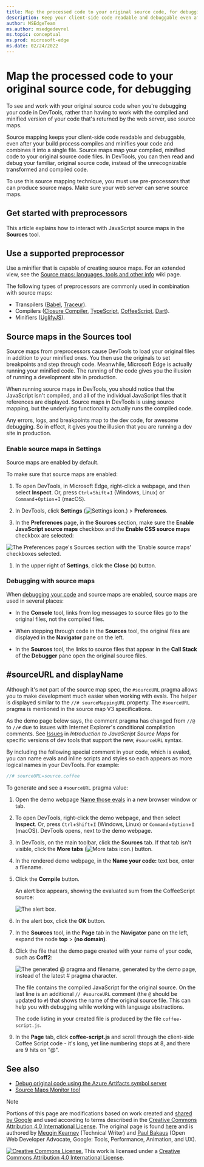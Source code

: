 ```yaml
---
title: Map the processed code to your original source code, for debugging
description: Keep your client-side code readable and debuggable even after you combine, minify, or compile it.
author: MSEdgeTeam
ms.author: msedgedevrel
ms.topic: conceptual
ms.prod: microsoft-edge
ms.date: 02/24/2022
---
```

<!-- Copyright Meggin Kearney and Paul Bakaus

   Licensed under the Apache License, Version 2.0 (the "License");
   you may not use this file except in compliance with the License.
   You may obtain a copy of the License at

       https://www.apache.org/licenses/LICENSE-2.0

   Unless required by applicable law or agreed to in writing, software
   distributed under the License is distributed on an "AS IS" BASIS,
   WITHOUT WARRANTIES OR CONDITIONS OF ANY KIND, either express or implied.
   See the License for the specific language governing permissions and
   limitations under the License.  -->
# Map the processed code to your original source code, for debugging
<!-- orig title:
# Map Preprocessed Code to Source Code
-->

To see and work with your original source code when you're debugging your code in DevTools, rather than having to work with the compiled and minified version of your code that's returned by the web server, use source maps.

Source mapping keeps your client-side code readable and debuggable, even after your build process compiles and minifies your code and combines it into a single file.  Source maps map your compiled, minified code to your original source code files.  In DevTools, you can then read and debug your familiar, original source code, instead of the unrecognizable transformed and compiled code.

To use this source mapping technique, you must use pre-processors that can produce source maps.  Make sure your web server can serve source maps.


<!--
no longer in original file:
todo: add link to preprocessors capable of producing source maps when section is available
/web/tools/setup/setup-preprocessors?#supported_preprocessors
-->


<!-- ====================================================================== -->
## Get started with preprocessors

This article explains how to interact with JavaScript source maps in the **Sources** tool.  <!--For a first overview of what preprocessors are, how each may help, and how source maps work; see Set Up CSS & JS Preprocessors.  -->

<!--
no longer in original file:
todo: add link to Set Up CSS & JS Preprocessors when section is available
/web/tools/setup/setup-preprocessors#debugging-and-editing-preprocessed-content
-->


<!-- ====================================================================== -->
## Use a supported preprocessor

Use a minifier that is capable of creating source maps.  <!--For the most popular options, see the preprocessor support section.  -->  For an extended view, see the [Source maps: languages, tools and other info](https://github.com/ryanseddon/source-map/wiki/Source-maps:-languages,-tools-and-other-info) wiki page.

<!--
no longer in original file:
todo: add link to display the preprocessor support section when section is available
/web/tools/setup/setup-preprocessors?#supported_preprocessors
-->

The following types of preprocessors are commonly used in combination with source maps:

*  Transpilers ([Babel](https://babeljs.io), [Traceur](https://github.com/google/traceur-compiler/wiki/Getting-Started)).
*  Compilers ([Closure Compiler](https://github.com/google/closure-compiler), [TypeScript](https://www.typescriptlang.org), [CoffeeScript](https://coffeescript.org), [Dart](https://www.dartlang.org)).
*  Minifiers ([UglifyJS](https://github.com/mishoo/UglifyJS)).


<!-- ====================================================================== -->
## Source maps in the Sources tool

Source maps from preprocessors cause DevTools to load your original files in addition to your minified ones.  You then use the originals to set breakpoints and step through code.  Meanwhile, Microsoft Edge is actually running your minified code.  The running of the code gives you the illusion of running a development site in production.

When running source maps in DevTools, you should notice that the JavaScript isn't compiled, and all of the individual JavaScript files that it references are displayed.  Source maps in DevTools is using source mapping, but the underlying functionality actually runs the compiled code.

Any errors, logs, and breakpoints map to the dev code, for awesome debugging.  So in effect, it gives you the illusion that you are running a dev site in production.

### Enable source maps in Settings

Source maps are enabled by default.<!-- (as of Microsoft Edge 39)-->

To make sure that source maps are enabled:

1. To open DevTools, in Microsoft Edge, right-click a webpage, and then select **Inspect**.  Or, press `Ctrl`+`Shift`+`I` (Windows, Linux) or `Command`+`Option`+`I` (macOS).

1. In DevTools, click **Settings** (![Settings icon.](../media/settings-gear-icon-light-theme.png)) > **Preferences**.

1. In the **Preferences** page, in the **Sources** section, make sure the **Enable JavaScript source maps** checkbox and the **Enable CSS source maps** checkbox are selected:

![The Preferences page's Sources section with the 'Enable source maps' checkboxes selected.](../media/javascript-settings-preferences-sources-enable-javascript-source-maps.msft.png)

1. In the upper right of **Settings**, click the **Close** (**x**) button.


### Debugging with source maps

When [debugging your code](index.md#step-4-step-through-the-code) and source maps are enabled, source maps are used in several places:

*  In the **Console** tool, links from log messages to source files go to the original files, not the compiled files.

*  When stepping through code in the **Sources** tool, the original files are displayed in the **Navigator** pane on the left.

*  In the **Sources** tool, the links to source files that appear in the **Call Stack** of the **Debugger** pane open the original source files.


<!-- ====================================================================== -->
## #sourceURL and displayName

<!-- this section doesn't mention displayName, why is `displayName` in the heading? -->

Although it's not part of the source map spec, the `#sourceURL` pragma allows you to make development much easier when working with evals.  The helper <!-- what does "the helper" mean?  where? what is the context?--> is displayed<!--where?--> similar to the `//# sourceMappingURL` property.  The `#sourceURL` pragma is mentioned in the source map V3 specifications.

As the demo page below says, the comment pragma has changed from `//@` to `//#` due to issues with Internet Explorer's conditional compilation comments.  See [Issues](http://www.html5rocks.com/en/tutorials/developertools/sourcemaps/#toc-issues) in _Introduction to JavaScript Source Maps_ for specific versions of dev tools that support the new, `#sourceURL` syntax.

By including the following special comment in your code, which is evaled,<!--legit industry/context term, "evaled"?--> you can name evals and inline scripts and styles so each appears as more logical names in your DevTools.  For example:

```javascript
//# sourceURL=source.coffee
```

To generate and see a `#sourceURL` pragma value:

1. Open the demo webpage [Name those evals](https://www.thecssninja.com/demo/source_mapping/compile.html) in a new browser window or tab.

1. To open DevTools, right-click the demo webpage, and then select **Inspect**.  Or, press `Ctrl`+`Shift`+`I` (Windows, Linux) or `Command`+`Option`+`I` (macOS).  DevTools opens, next to the demo webpage.

1. In DevTools, on the main toolbar, click the **Sources** tab.  If that tab isn't visible, click the **More tabs** (![More tabs icon.](../media/more-tabs-icon-light-theme.png)) button.

1. In the rendered demo webpage, in the **Name your code:** text box, enter a filename.

1. Click the **Compile** button.

   An alert box appears, showing the evaluated sum from the CoffeeScript source:

   ![The alert box.](images/coffee-alert.png)

1. In the alert box, click the **OK** button.

1. In the **Sources** tool, in the **Page** tab in the **Navigator** pane on the left, expand the node **top** > **(no domain)**.

1. Click the file that the demo page created with your name of your code, such as **Coff2**:

   ![The generated @ pragma and filename, generated by the demo page, instead of the latest # pragma character.](images/my-coffee-demo-resulting-script.png)

   The file contains the compiled JavaScript for the original source.  On the last line is an additional `// #sourceURL` comment (the `@` should be updated to `#`) that shows the name of the original source file.  This can help you with debugging while working with language abstractions.

   The code listing in your created file is produced by the file `coffee-script.js`.

1. In the **Page** tab, click **coffee-script.js** and scroll through the client-side Coffee Script code - it's long, yet line numbering stops at 8, and there are 9 hits on "@".

<!--
Is this demo page introducing 10x confusion as clarification?
Why use a demo page to demonstrate this?
Is this an outdated version of client-side Coffee Script in the .js file of the demo page?
Are we supposed to know what "coffee script" is?
Top of demo page claims "#" is produced; bottom explains the change of standard, why didn't the code of CoffeeScript get updated to output # instead of @, by the demo creator?
Lots of typos in demo page.
Where's the "bug" that produces @ when it should produce # instead?
How does this demo page support the lead-in above?  
Need to explain the png/ explain the demo to total newbies who have no idea what's going on here.  
What is the purpose of this demo page?
Where did the script code in the Coff2 listing in Devtools come from?  
Are we seeing all the code - which code caused the @sourceURL?  
Do you have to write a demo page like this to get //@ sourceURL?  
What's the point of this demonstration (which returns outdated @ instead of #)? -->


<!-- ====================================================================== -->
## See also

* [Debug original code using the Azure Artifacts symbol server](ado-symbol-server.md)
* [Source Maps Monitor tool](../source-maps-monitor/source-maps-monitor-tool.md)


<!-- ====================================================================== -->
> [!NOTE]
> Portions of this page are modifications based on work created and [shared by Google](https://developers.google.com/terms/site-policies) and used according to terms described in the [Creative Commons Attribution 4.0 International License](https://creativecommons.org/licenses/by/4.0).
> The original page is found [here](https://developers.google.com/web/tools/chrome-devtools/javascript/source-maps) and is authored by [Meggin Kearney](https://developers.google.com/web/resources/contributors#meggin-kearney) (Technical Writer) and [Paul Bakaus](https://developers.google.com/web/resources/contributors#paul-bakaus) (Open Web Developer Advocate, Google: Tools, Performance, Animation, and UX).

[![Creative Commons License.](https://i.creativecommons.org/l/by/4.0/88x31.png)](https://creativecommons.org/licenses/by/4.0)
This work is licensed under a [Creative Commons Attribution 4.0 International License](https://creativecommons.org/licenses/by/4.0).
